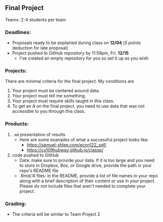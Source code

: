## Final Project

Teams: 2-4 students per team

### Deadlines: 

- Proposals ready to be explained during class on **12/04** (*5 points* deduction for late proposal)
- Project pushed to GitHub repository by 11:59pm, Fri. **12/15**
    - I've created an empty repository for you so set it up as you wish

### Projects:
There are minimal criteria for the final project. My conditions are

1. Your project must be centered around data.
2. Your project must tell me something.
3. Your project must require skills taught in this class.
4. To get an A on the final project, you need to use data that was not accessible to you through this class.

### Products:

1. `.md` presentation of results
    - Here are some examples of what a successful project looks like:
        - https://samuel-shlee.com/econ122_sqf/
        - https://cs109hubway.github.io/classp/
2. code pushed to GitHub
    - Data: make sure to provide your data. If it is too large and you need to store in Dropbox, Box, or Google drive, provide the path in your repo's README file
    - .Rmd/.R files: in the README, provide a list of file names in your repo along with a brief description of their content or use in your project. Please do not include files that aren't needed to complete your project.

### Grading:

- The criteria will be similar to Team Project 2
